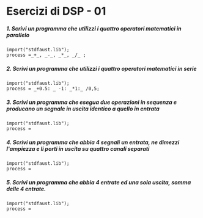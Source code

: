 # Esercizi di DSP - 01

##### 1. Scrivi un programma che utilizzi i quattro operatori matematici in parallelo

```
import("stdfaust.lib");
process =_+_, _-_, _*_, _/_ ;
```

##### 2. Scrivi un programma che utilizzi i quattro operatori matematici in serie

```
import("stdfaust.lib");
process = _+0.5: _ -1: _*1:_ /0,5;
```

##### 3. Scrivi un programma che esegua due operazioni in sequenza e producano un segnale in uscita identico a quello in entrata

```
import("stdfaust.lib");
process =
```

##### 4. Scrivi un programma che abbia 4 segnali un entrata, ne dimezzi l'ampiezza e li porti in uscita su quattro canali separati

```
import("stdfaust.lib");
process =
```

##### 5. Scrivi un programma che abbia 4 entrate ed una sola uscita, somma delle 4 entrate.

```
import("stdfaust.lib");
process =
```
